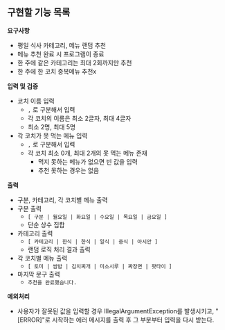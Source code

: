 ## 구현할 기능 목록

**요구사항**

- 평일 식사 카테고리, 메뉴 랜덤 추천
- 메뉴 추천 완료 시 프로그램이 종료
- 한 주에 같은 카테고리는 최대 2회까지만 추천
- 한 주에 한 코치 중복메뉴 추천x

**입력 및 검증**

- 코치 이름 입력
    - `,` 로 구분해서 입력
    - 각 코치의 이름은 최소 2글자, 최대 4글자
    - 최소 2명, 최대 5명
- 각 코치가 못 먹는 메뉴 입력
    - `,` 로 구분해서 입력
    - 각 코치 최소 0개, 최대 2개의 못 먹는 메뉴 존재
        - 먹지 못하는 메뉴가 없으면 빈 값을 입력
        - 추천 못하는 경우는 없음

**출력**

- 구분, 카테고리, 각 코치별 메뉴 출력
- 구분 출력
    - `[ 구분 | 월요일 | 화요일 | 수요일 | 목요일 | 금요일 ]`
    - 단순 상수 집합
- 카테고리 출력
    - `[ 카테고리 | 한식 | 한식 | 일식 | 중식 | 아시안 ]`
    - 랜덤 로직 처리 결과 출력
- 각 코치별 메뉴 출력
    - `[ 토미 | 쌈밥 | 김치찌개 | 미소시루 | 짜장면 | 팟타이 ]`
- 마지막 문구 출력
    - `추천을 완료했습니다.`

**예외처리**
- 사용자가 잘못된 값을 입력할 경우 IllegalArgumentException를 발생시키고, "[ERROR]"로 시작하는 에러 메시지를 출력 후 그 부분부터 입력을 다시 받는다.